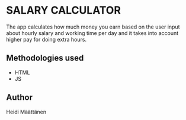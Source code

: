 # SALARY CALCULATOR

The app calculates how much money you earn based on the user input about hourly salary and working time per day and it takes into account higher pay for doing extra hours.

## Methodologies used

- HTML
- JS

## Author

Heidi Määttänen
